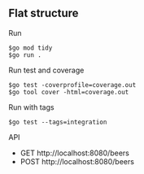 ## Flat structure

Run
```
$go mod tidy
$go run .
```

Run test and coverage
```
$go test -coverprofile=coverage.out
$go tool cover -html=coverage.out
```

Run with tags
```
$go test --tags=integration
```

API
* GET http://localhost:8080/beers
* POST http://localhost:8080/beers